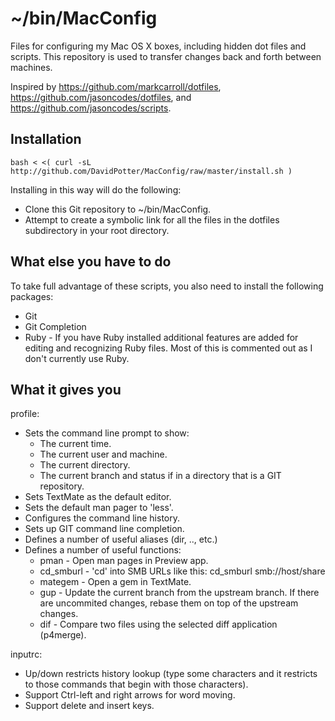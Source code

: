 # ~/bin/MacConfig

Files for configuring my Mac OS X boxes, including hidden dot files and scripts.  This repository is used to transfer changes back and forth between machines.

Inspired by https://github.com/markcarroll/dotfiles, https://github.com/jasoncodes/dotfiles, and https://github.com/jasoncodes/scripts.


## Installation
    bash < <( curl -sL http://github.com/DavidPotter/MacConfig/raw/master/install.sh )

Installing in this way will do the following:

* Clone this Git repository to ~/bin/MacConfig.
* Attempt to create a symbolic link for all the files in the dotfiles subdirectory in your root directory.

## What else you have to do

To take full advantage of these scripts, you also need to install the following packages:

* Git
* Git Completion
* Ruby - If you have Ruby installed additional features are added for editing and recognizing Ruby files.  Most of this is commented out as I don't currently use Ruby.

## What it gives you

profile:

* Sets the command line prompt to show:
  * The current time.
  * The current user and machine.
  * The current directory.
  * The current branch and status if in a directory that is a GIT repository.
* Sets TextMate as the default editor.
* Sets the default man pager to 'less'.
* Configures the command line history.
* Sets up GIT command line completion.
* Defines a number of useful aliases (dir, .., etc.)
* Defines a number of useful functions:
  * pman - Open man pages in Preview app.
  * cd_smburl - 'cd' into SMB URLs like this:  cd_smburl smb://host/share
  * mategem - Open a gem in TextMate.
  * gup - Update the current branch from the upstream branch. If there are uncommited changes, rebase them on top of the upstream changes.
  * dif - Compare two files using the selected diff application (p4merge).

inputrc:

* Up/down restricts history lookup (type some characters and it restricts to those commands that begin with those characters).
* Support Ctrl-left and right arrows for word moving.
* Support delete and insert keys.
